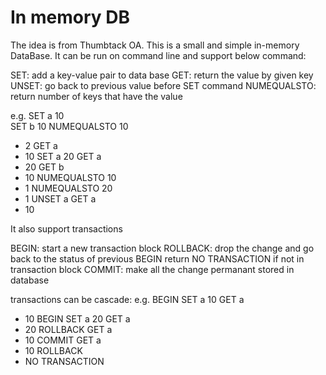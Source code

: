 # In memory DB
The idea is from Thumbtack OA. This is a small and simple in-memory DataBase. 
It can be run on command line and support below command:

SET: add a key-value pair to data base
GET: return the value by given key
UNSET: go back to previous value before SET command
NUMEQUALSTO: return number of keys that have the value

e.g.
SET a 10 	
SET b 10
NUMEQUALSTO 10
- 2
GET a
- 10
SET a 20
GET a
- 20
GET b
- 10
NUMEQUALSTO 10
- 1
NUMEQUALSTO 20
- 1
UNSET a
GET a
- 10

It also support transactions

BEGIN: start a new transaction block
ROLLBACK: drop the change and go back to the status of previous BEGIN
	  return NO TRANSACTION if not in transaction block
COMMIT: make all the change permanant stored in database

transactions can be cascade:
e.g.
BEGIN
SET a 10
GET a
- 10
BEGIN
SET a 20
GET a
- 20
ROLLBACK
GET a
- 10
COMMIT
GET a
- 10
ROLLBACK
- NO TRANSACTION




